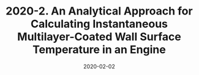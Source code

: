 ---
title: "2020-2. An Analytical Approach for Calculating Instantaneous Multilayer-Coated Wall Surface Temperature in an Engine"
collection: publications
permalink:
excerpt:
date: 2020-02-02
venue: 'SAE International Journal of Advances and Current Practices in Mobility'
paperurl: 'https://saemobilus.sae.org/content/2020-01-0160'
citation: '<b>Koutsakis, G.</b>, and J. B. Ghandhi, "An Analytical Approach for Calculating Instantaneous Multilayer-Coated Wall Surface Temperature in an Engine." <i>SAE International Journal of Advances and Current Practices in Mobility 2</i>, No. 2020-01-0160 (2020): 1303-1313'
---